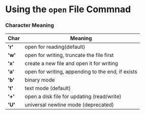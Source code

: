 # Using the ```open``` File Commnad

### Character Meaning
| Char    |                Meaning                            |
|---------|---------------------------------------------------|
| __'r'__ | open for reading(default)                         |
| __'w'__ | open for writing, truncate the file first         |
| __'x'__ | create a new file and open it for writing         |
| __'a'__ | open for writing, appending to the end, if exists |
| __'b'__ | binary mode                                       |
| __'t'__ | text mode (default)                               |
| __'+'__ | open a disk file for updating (read/write)        |
| __'U'__ | universal newline mode (deprecated)               |
